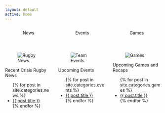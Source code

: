 ```yaml
---
layout: default
active: home
---
```

<section class="section">
<div class="columns">

  <div class="column">
    <div class="card">
      <header class="card-header">
        <p class="card-header-title">
          News
        </p>
      </header>
      <div class="card-image">
        <figure class="image">
          <img src="{{site.url}}/assets/images/news_link.png" alt="Rugby News">
        </figure>
      </div>
      <div class="card-content">
        <p>Recent Crisis Rugby News</p>
        <div class="content">
          <ul>
          {% for post in site.categories.news %}
            <li><a href="{{ post.url }}">{{ post.title }}</a></li>
          {% endfor %}
          </ul>
        </div>
      </div>
      <!--footer class="card-footer">
        <a href="{{site.url}}/news/" class="card-footer-item">All News</a>
      </footer-->
    </div>
  </div>
  <div class="column">
    <div class="card">
      <header class="card-header">
        <p class="card-header-title">
          Events
        </p>
      </header>
      <div class="card-image">
        <figure class="image">
          <img src="{{site.url}}/assets/images/events_link.png" alt="Team Events">
        </figure>
      </div>
      <div class="card-content">
        <p>Upcoming Events</p>
        <div class="content">
          <ul>
          {% for post in site.categories.events %}
            <li><a href="{{ post.url }}">{{ post.title }}</a></li>
          {% endfor %}
          </ul>
        </div>
      </div>
      <!--footer class="card-footer">
        <a href="{{site.url}}/events/" class="card-footer-item">All Events</a>
      </footer-->
    </div>
  </div>
  <div class="column">
    <div class="card">
      <header class="card-header">
        <p class="card-header-title">
          Games
        </p>
      </header>
      <div class="card-image">
        <figure class="image">
          <img src="{{site.url}}/assets/images/games_link.png" alt="Games">
        </figure>
      </div>
      <div class="card-content">
        <p>Upcoming Games and Recaps</p>
        <div class="content">
          <ul>
          {% for post in site.categories.games %}
            <li><a href="{{ post.url }}">{{ post.title }}</a></li>
          {% endfor %}
          </ul>
        </div>
      </div>
      <!--footer class="card-footer">
        <a href="{{site.url}}/games/" class="card-footer-item">All Games</a>
      </footer-->
    </div>
  </div>
</div>
</section>
